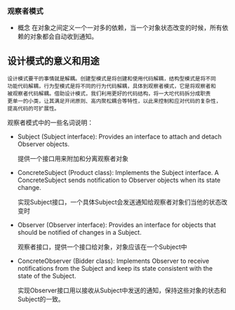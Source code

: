 ### 观察者模式
- 概念
    在对象之间定义一个一对多的依赖，当一个对象状态改变的时候，所有依赖的对象都会自动收到通知。
 
 ## 设计模式的意义和用途
    设计模式要干的事情就是解耦。创建型模式是将创建和使用代码解耦，结构型模式是将不同
    功能代码解耦，行为型模式是将不同的行为代码解耦，具体到观察者模式，它是将观察者和
    被观察者代码解耦。借助设计模式，我们利用更好的代码结构，将一大坨代码拆分成职责
    更单一的小类，让其满足开闭原则、高内聚松耦合等特性，以此来控制和应对代码的复杂性，
    提高代码的可扩展性。

观察者模式中的一些名词说明：
- Subject (Subject interface): Provides an interface to attach and detach Observer objects.
    
    提供一个接口用来附加和分离观察者对象
- ConcreteSubject (Product class): Implements the Subject interface. A ConcreteSubject sends notification to Observer objects when its state change.
    
    实现Subject接口，一个具体Subject会发送通知给观察者对象们当他的状态改变时
- Observer (Observer interface): Provides an interface for objects that should be notified of changes in a Subject.
    
    观察者接口，提供一个接口给对象，对象应该在一个Subject中
- ConcreteObserver (Bidder class): Implements Observer to receive notifications from the Subject and keep its state consistent with the state of the Subject.
    
    实现Observer接口用以接收从Subject中发送的通知，保持这些对象的状态和Subject的一致。


